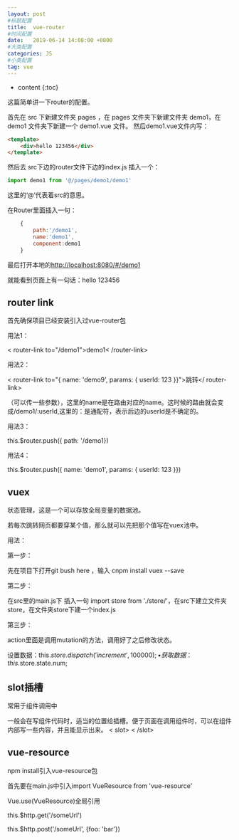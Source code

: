 ```yaml
---
layout: post
#标题配置
title:  vue-router
#时间配置
date:   2019-06-14 14:08:00 +0800
#大类配置
categories: JS
#小类配置
tag: vue
---
```


* content
{:toc}

这篇简单讲一下router的配置。

首先在 src 下新建文件夹 pages ，在 pages 文件夹下新建文件夹 demo1，在 demo1 文件夹下新建一个 demo1.vue 文件。
然后demo1.vue文件内写：

```html
<template>
	<div>hello 123456</div>
</template>
```
然后去 src下边的router文件下边的index.js
插入一个：

```js
import demo1 from '@/pages/demo1/demo1'
```
这里的‘@’代表着src的意思。

在Router里面插入一句：
```js
    {
    	path:'/demo1',
    	name:'demo1',
    	component:demo1
    }
```

最后打开本地的[http://localhost:8080/#/demo1](http://localhost:8080/#/demo1)

就能看到页面上有一句话：hello 123456

router link
-----------------

首先确保项目已经安装引入过vue-router包

用法1：

< router-link to="/demo1">demo1< /router-link>

用法2：

< router-link to="{ name: 'demo9', params: { userId: 123 }}">跳转</ router-link>

（可以传一些参数），这里的name是在路由对应的name。这时候的路由就会变成/demo1/:userId,这里的：是通配符，表示后边的userId是不确定的。

用法3：

this.$router.push({ path: '/demo1})

用法4：

this.$router.push({ name: 'demo1', params: { userId: 123 }})


vuex
-----------------------

状态管理，这是一个可以存放全局变量的数据池。

若每次跳转网页都要穿某个值，那么就可以先把那个值写在vuex池中。

用法：

第一步：

先在项目下打开git bush here ，输入 cnpm install vuex --save

第二步：

在src里的main.js下 插入一句 import store from './store/'，在src下建立文件夹store，在文件夹store下建一个index.js

第三步：

action里面是调用mutation的方法，调用好了之后修改状态。


设置数据：this.$store.dispatch('increment', 100000);•获取数据：this.$store.state.num;


slot插槽
--------------
常用于组件调用中

一般会在写组件代码时，适当的位置给插槽。便于页面在调用组件时，可以在组件内部写一些内容，并且能显示出来。
< slot> < /slot>

vue-resource
-------------
npm install引入vue-resource包

首先要在main.js中引入import VueResource from 'vue-resource'

Vue.use(VueResource)全局引用

this.$http.get('/someUrl')

this.$http.post('/someUrl', {foo: 'bar'})
